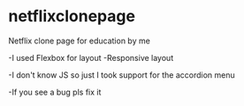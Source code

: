 # netflixclonepage
Netflix clone page for education by me

-I used Flexbox for layout
-Responsive layout

-I don't know JS so just I took support for the accordion menu


-If you see a bug pls fix it
